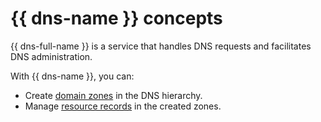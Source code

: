 # {{ dns-name }} concepts

{{ dns-full-name }} is a service that handles DNS requests and facilitates DNS administration.

With {{ dns-name }}, you can:

* Create [domain zones](dns-zone.md) in the DNS hierarchy.
* Manage [resource records](resource-record.md) in the created zones.